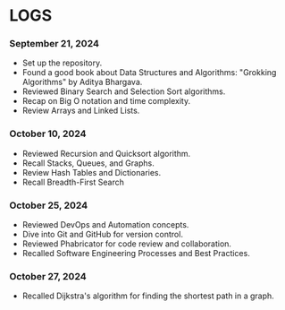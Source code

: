 # LOGS 

### September 21, 2024
- Set up the repository.
- Found a good book about Data Structures and Algorithms: "Grokking Algorithms" by Aditya Bhargava.
- Reviewed Binary Search and Selection Sort algorithms.
- Recap on Big O notation and time complexity.
- Review Arrays and Linked Lists.


### October 10, 2024
- Reviewed Recursion and Quicksort algorithm.
- Recall Stacks, Queues, and Graphs.
- Review Hash Tables and Dictionaries.
- Recall Breadth-First Search

### October 25, 2024
- Reviewed DevOps and Automation concepts.
- Dive into Git and GitHub for version control.
- Reviewed Phabricator for code review and collaboration.
- Recalled Software Engineering Processes and Best Practices.

### October 27, 2024
- Recalled Dijkstra's algorithm for finding the shortest path in a graph.




